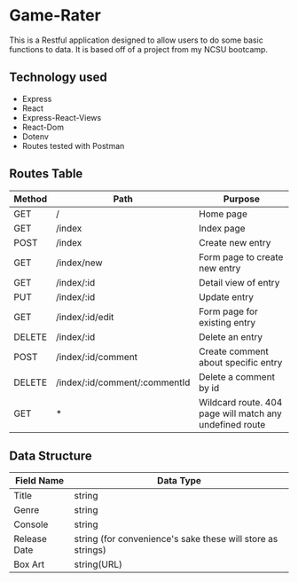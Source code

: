 
# Game-Rater
This is a Restful application designed to allow users to do some basic 
functions to data. It is based off of a project from my NCSU bootcamp. 

## Technology used
- Express 
- React
- Express-React-Views
- React-Dom
- Dotenv 
- Routes tested with Postman

## Routes Table
| Method | Path | Purpose |
|---|---|---|
| GET | / | Home page |
| GET | /index | Index page |
| POST | /index | Create new entry |
| GET | /index/new | Form page to create new entry |
| GET | /index/:id | Detail view of entry |
| PUT | /index/:id | Update entry |
| GET | /index/:id/edit | Form page for existing entry |
| DELETE | /index/:id | Delete an entry |
| POST | /index/:id/comment | Create comment about specific entry |
| DELETE | /index/:id/comment/:commentId | Delete a comment by id |
| GET | * | Wildcard route. 404 page will match any undefined route |

## Data Structure
| Field Name | Data Type |
|---|---|
| Title | string |
| Genre | string |
| Console | string |
| Release Date | string (for convenience's sake these will store as strings) |
| Box Art | string(URL) |